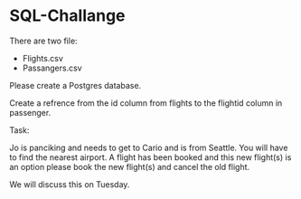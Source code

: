 # SQL-Challange

There are two file:  
* Flights.csv  
* Passangers.csv  

Please create a Postgres database.  

Create a refrence from the id column from flights to the flightid column in passenger.  

Task:

Jo is panciking and needs to get to Cario and is from Seattle. You will have to find the nearest airport. A flight has been booked and this new flight(s) is an option please book the new flight(s) and cancel the old flight.   

We will discuss this on Tuesday.  

